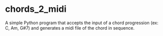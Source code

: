 # chords_2_midi
A simple Python program that accepts the input of a chord progression (ex: C, Am, G#7) and generates a midi file of the chord in sequence.

